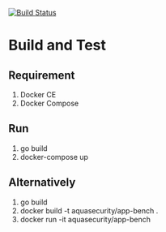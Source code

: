 [![Build Status](https://travis-ci.org/aquasecurity/bench-common.svg?branch=master)](https://travis-ci.org/aquasecurity/bench-common)


# Build and Test
## Requirement
1. Docker CE
1. Docker Compose

## Run
1. go build
1. docker-compose up

## Alternatively
1. go build
1. docker build -t aquasecurity/app-bench .
1. docker run -it aquasecurity/app-bench
